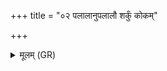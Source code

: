 +++
title = "०२ पलालानुपलालौ शर्कुं कोकम्"

+++
<details><summary>मूलम् (GR)</summary>

पलालानुपलालौ शर्कुं  
कोकं मलिम्रुचं पलीजकम् । +++(Bhatt. malimṛcaṃ)+++  
आश्लेषं वव्रिवाससम्  
ऋक्षग्रीवं प्रमीलिनं  
मुष्कयोर् अप हन्मसि ॥
</details>